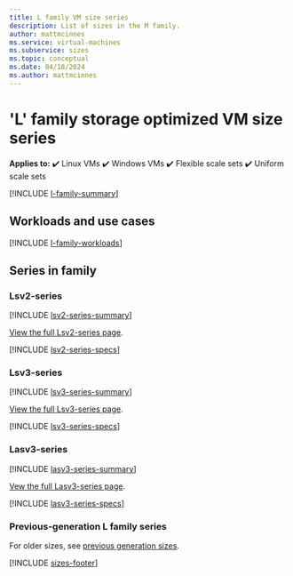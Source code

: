 ```yaml
---
title: L family VM size series
description: List of sizes in the M family.
author: mattmcinnes
ms.service: virtual-machines
ms.subservice: sizes
ms.topic: conceptual
ms.date: 04/18/2024
ms.author: mattmcinnes
---
```


# 'L' family storage optimized VM size series

**Applies to:** :heavy_check_mark: Linux VMs :heavy_check_mark: Windows VMs :heavy_check_mark: Flexible scale sets :heavy_check_mark: Uniform scale sets

[!INCLUDE [l-family-summary](./includes/l-family-summary.md)]

## Workloads and use cases

[!INCLUDE [l-family-workloads](./includes/l-family-workloads.md)]

## Series in family

### Lsv2-series
[!INCLUDE [lsv2-series-summary](./includes/lsv2-series-summary.md)]

[View the full Lsv2-series page](../../lsv2-series.md).

[!INCLUDE [lsv2-series-specs](./includes/lsv2-series-specs.md)]


### Lsv3-series
[!INCLUDE [lsv3-series-summary](./includes/lsv3-series-summary.md)]

[View the full Lsv3-series page](../../lsv3-series.md).

[!INCLUDE [lsv3-series-specs](./includes/lsv3-series-specs.md)]


### Lasv3-series
[!INCLUDE [lasv3-series-summary](./includes/lasv3-series-summary.md)]

[Vew the full Lasv3-series page](../../lasv3-series.md).

[!INCLUDE [lasv3-series-specs](./includes/lasv3-series-specs.md)]


### Previous-generation L family series
For older sizes, see [previous generation sizes](../previous-gen-sizes-list.md#storage-optimized-previous-gen-sizes).

[!INCLUDE [sizes-footer](../includes/sizes-footer.md)]